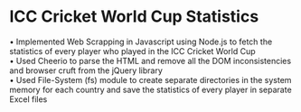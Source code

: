 # ICC Cricket World Cup Statistics
• Implemented Web Scrapping in Javascript using Node.js to fetch the statistics of every player who played in the ICC Cricket World Cup <br/>
• Used Cheerio to parse the HTML and remove all the DOM inconsistencies and browser cruft from the jQuery library <br/>
• Used File-System (fs) module to create separate directories in the system memory for each country and save the statistics of every player in separate Excel files <br/>
